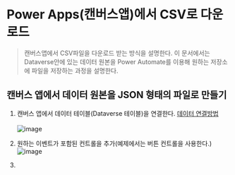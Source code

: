 # Power Apps(캔버스앱)에서 CSV로 다운로드
> 캔버스앱에서 CSV파일을 다운로드 받는 방식을 설명한다. 이 문서에서는 Dataverse안에 있는 데이터 원본을 Power Automate를 이용해 원하는 저장소에 파일을 저장하는 과정을 설명한다.

## 캔버스 앱에서 데이터 원본을 JSON 형태의 파일로 만들기

1. 캔버스 앱에서 데이터 테이블(Dataverse 테이블)을 연결한다. [데이터 연결방법](https://github.com/nanenchanga53/PowerPlatforms/blob/main/%ED%8C%8C%EC%9B%8C%EC%95%B1%EC%8A%A4%EC%BB%A8%ED%8A%B8%EB%A1%A4/%EB%8D%B0%EC%9D%B4%ED%84%B0%EC%97%B0%EA%B2%B0.md)<br><br>![image](https://user-images.githubusercontent.com/39551265/162657858-ae89cd9f-47dc-4280-80e4-aee843b98ed2.png)<br>

2. 원하는 이벤트가 포함된 컨트롤을 추가(예제에서는 버튼 컨트롤을 사용한다.)<br>![image](https://user-images.githubusercontent.com/39551265/162658280-7222ee47-4add-4519-88dc-8825a031c3f4.png)<br>

3. 